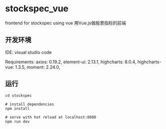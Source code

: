 # stockspec_vue
frontend for stockspec using vue
用Vue.js做股票指标的前端

## 开发环境

IDE: visual studio code

Requirements:
axios: 0.19.2,
element-ui: 2.13.1,
highcharts: 8.0.4,
highcharts-vue: 1.3.5,
moment: 2.24.0,


## 运行

```
cd stockspec

# install dependencies
npm install

# serve with hot reload at localhost:8080
npm run dev
```

